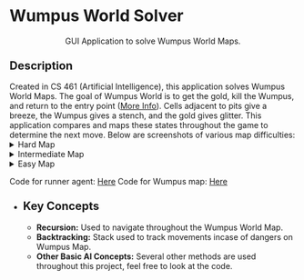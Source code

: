 # Wumpus World Solver
<p align="center">
GUI Application to solve Wumpus World Maps.
</p>

<h3><b><big>Description</big></b></h3>
Created in CS 461 (Artificial Intelligence), this application solves Wumpus World Maps. The goal of Wumpus World is to get the gold, kill the Wumpus, and return to the entry point (<a href="https://cis.temple.edu/~giorgio/cis587/readings/wumpus.shtml">More Info</a>). Cells adjacent to pits give a breeze, the Wumpus gives a stench, and the gold gives glitter. This application compares and maps these states throughout the game to determine the next move. Below are screenshots of various map difficulties: 

<details> 
  <summary>Hard Map</summary>
  <p align="center">
    <img src="https://raw.githubusercontent.com/xadamxk/Class-Work/master/WumpusWorldMapSolver/Example1.gif" title="WWS Screenshot1" />
  </p>
</details>

<details> 
  <summary>Intermediate Map</summary>
  <p align="center">
    <img src="https://raw.githubusercontent.com/xadamxk/Class-Work/master/WumpusWorldMapSolver/Example2.gif" title="WWS Screenshot2" />
  </p>
</details>

<details> 
  <summary>Easy Map</summary>
  <p align="center">
    <img src="https://raw.githubusercontent.com/xadamxk/Class-Work/master/WumpusWorldMapSolver/Example3.gif" title="WWS Screenshot3" />
  </p>
</details>
</p>


Code for runner agent: <a href="https://github.com/xadamxk/Class-Work/blob/master/WumpusWorldMapSolver/GridWorldCode/framework/info/gridworld/actor/RandomAgent.java">Here</a>
Code for Wumpus map: <a href="https://github.com/xadamxk/Class-Work/blob/master/WumpusWorldMapSolver/GridWorldCode/framework/info/gridworld/world/WumpusWorld.java">Here</a>

<ul><li><h3><b><big>Key Concepts</big></b></h3>
<ul><li><b>Recursion:</b> Used to navigate throughout the Wumpus World Map.</li></ul>
<ul><li><b>Backtracking:</b> Stack used to track movements incase of dangers on Wumpus Map.</li></ul>
<ul><li><b>Other Basic AI Concepts:</b> Several other methods are used throughout this project, feel free to look at the code.</li></ul>


</li></ul>

